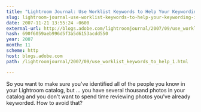 ```yaml
---
title: "Lightroom Journal: Use Worklist Keywords to Help Your Keywording in Lightroom"
slug: lightroom-journal-use-worklist-keywords-to-help-your-keywording-in
date: 2007-11-21 13:55:24 -0600
external-url: http://blogs.adobe.com/lightroomjournal/2007/09/use_worklist_keywords_to_help_1.html
hash: 690f6059aeb996d5f3a5d6153acdd550
year: 2007
month: 11
scheme: http
host: blogs.adobe.com
path: /lightroomjournal/2007/09/use_worklist_keywords_to_help_1.html

---
```


So you want to make sure you've identified all of the people you know in your Lightroom catalog, but ... you have several thousand photos in your catalog and you don't want to spend time reviewing photos you've already keyworded. How to avoid that?
